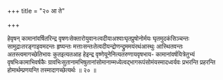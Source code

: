 +++
title = "२० आ ते"

+++

हेवृषन् कामानांवर्षितरिन्द्र वृषणःसेक्तारोयुवानःत्वदीयाअश्वाःघृतप्रुषोनोर्मयः घृतमुदकंसिञ्चन्तः सामुद्राःतरङ्गाइवमदन्तः हृष्यन्तः मत्ताःसन्तःतेत्वदीयन्द्रोणन्द्रुममयंरथंआस्थुः आस्थितवन्तः अतस्त्वमागच्छेतिभावः कुतइत्यतआह हेइन्द्र वृष्णेयूनेनित्यतरुणायवृषभाय- कामानांवर्षयित्रेतुभ्यं वृषभिःकामाभिवर्षकैः ग्रावभिःसुतानामभिषुतानांसोमानाम्मध्येत्वद्भागरूपंसोमंयस्मादध्वर्यवः प्रभरन्ति प्रहरन्ति होमार्थम्प्रणयन्ति तस्मादागच्छेत्यर्थः ॥ २० ॥